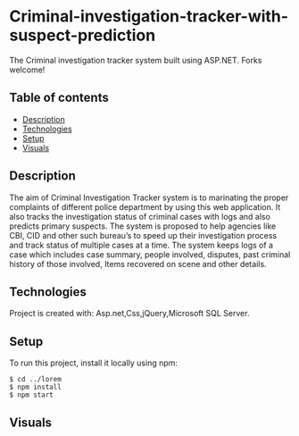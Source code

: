 # Criminal-investigation-tracker-with-suspect-prediction
The  Criminal investigation tracker system built using ASP.NET. Forks welcome!

## Table of contents
* [Description](#description)
* [Technologies](#technologies)
* [Setup](#setup)
* [Visuals](#visuals)

## Description
The aim of Criminal Investigation Tracker system is to marinating the proper complaints of different police department by using this web application.
It also  tracks the investigation status of criminal cases with logs and also predicts primary suspects. The system is proposed to help agencies like CBI, CID and other such bureau’s to speed up their
investigation process and track status of multiple cases at a time.
The system keeps logs of a case which includes case summary, people involved, disputes, past criminal history of those involved, Items recovered on scene and other details.
	
## Technologies
Project is created with:
Asp.net,Css,jQuery,Microsoft SQL Server.
	
## Setup
To run this project, install it locally using npm:

```
$ cd ../lorem
$ npm install
$ npm start
```

## Visuals
